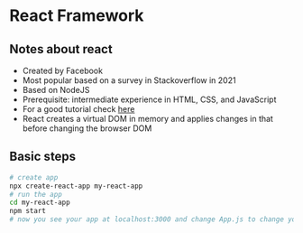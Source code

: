 # React Framework

## Notes about react
- Created by Facebook
- Most popular based on a survey in Stackoverflow in 2021
- Based on NodeJS
- Prerequisite: intermediate experience in HTML, CSS, and JavaScript
- For a good tutorial check [here](https://www.w3schools.com/REACT)
- React creates a virtual DOM in memory and applies changes in that before changing the browser DOM

## Basic steps
```bash
# create app
npx create-react-app my-react-app
# run the app
cd my-react-app
npm start
# now you see your app at localhost:3000 and change App.js to change your app
```

